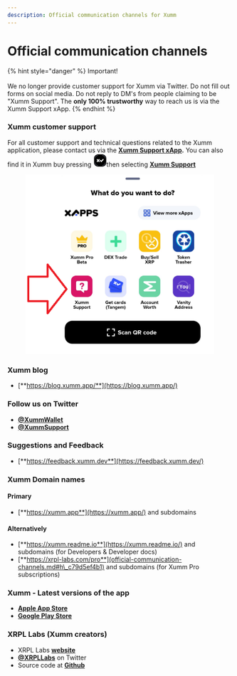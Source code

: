 ```yaml
---
description: Official communication channels for Xumm
---
```


# Official communication channels

{% hint style="danger" %}
Important!\
\
We no longer provide customer support for Xumm via Twitter. Do not fill out forms on social media. Do not reply to DM's from people claiming to be "Xumm Support". The **only 100% trustworthy** way to reach us is via the Xumm Support xApp.
{% endhint %}

### Xumm customer support

For all customer support and technical questions related to the Xumm application, please contact us via the [**Xumm Support xApp**](https://xumm.app/detect/xapp:xumm.support?ref=helpcenter)**.** You can also find it in Xumm buy pressing <img src="../.gitbook/assets/image.png" alt="" data-size="line">then selecting [**Xumm Support**](https://xumm.app/detect/xapp:xumm.support?ref=helpcenter)

<figure><img src="../.gitbook/assets/Xumm Support xApp.png" alt=""><figcaption></figcaption></figure>

### Xumm blog  <a href="#h_e9d18079e4" id="h_e9d18079e4"></a>

* [**https://blog.xumm.app/**](https://blog.xumm.app/)

### Follow us on Twitter

* [**@XummWallet**](https://twitter.com/XummWallet)&#x20;
* [**@XummSupport**](https://twitter.com/XummSupport)



### Suggestions and Feedback

* [**https://feedback.xumm.dev**](https://feedback.xumm.dev/)

### Xumm Domain names <a href="#h_772bad7bdc" id="h_772bad7bdc"></a>

#### **Primary** <a href="#h_640ba6991b" id="h_640ba6991b"></a>

* [**https://xumm.app**](https://xumm.app/) and subdomains

#### **Alternatively** <a href="#h_1bf826eada" id="h_1bf826eada"></a>

* [**https://xumm.readme.io**](https://xumm.readme.io/) and subdomains (for Developers & Developer docs)
* [**https://xrpl-labs.com/pro**](official-communication-channels.md#h\_c79d5ef4b1) and subdomains (for Xumm Pro subscriptions)

### **Xumm - Latest versions of the app** <a href="#h_c79d5ef4b1" id="h_c79d5ef4b1"></a>

* [**Apple App Store**](https://apps.apple.com/us/app/xumm/id1492302343?l=nl\&ls=1)
* [**Google Play Store**](https://play.google.com/store/apps/details?id=com.xrpllabs.xumm)

### XRPL Labs (Xumm creators) <a href="#h_ab0f4368eb" id="h_ab0f4368eb"></a>

* XRPL Labs [**website**](https://xrpl-labs.com/)
* [**@XRPLLabs**](https://twitter.com/XRPLLabs) on Twitter
* Source code at [**Github**](https://github.com/XRPL-Labs/)
